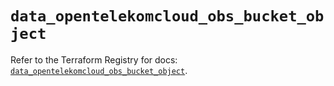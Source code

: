 # `data_opentelekomcloud_obs_bucket_object`

Refer to the Terraform Registry for docs: [`data_opentelekomcloud_obs_bucket_object`](https://registry.terraform.io/providers/opentelekomcloud/opentelekomcloud/1.36.5/docs/data-sources/obs_bucket_object).
